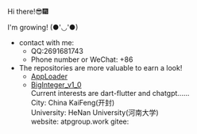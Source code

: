 Hi there!😎🎆  

I'm growing! (●'◡'●)  
- contact with me:  
    - QQ:2691681743  
    - Phone number or WeChat: +86 
- The repositories are more valuable to earn a look!  
  - [AppLoader](https://github.com/Basicconstruction/AppLoader)
  - [BigInteger_v1_0](https://github.com/Basicconstruction/BigInteger_v1_0)  
Current interests are dart-flutter and chatgpt......  
City: China KaiFeng(开封)  
University: HeNan University(河南大学)  
website: atpgroup.work
gitee: 


